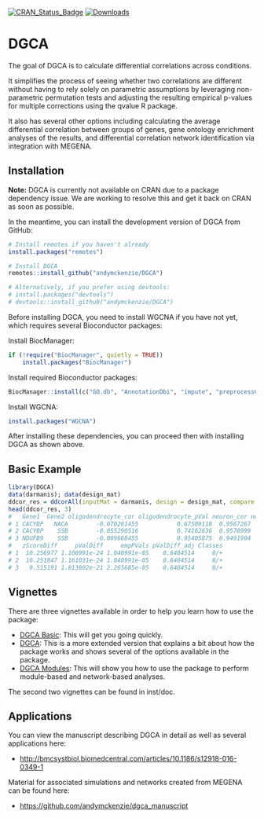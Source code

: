 [![CRAN\_Status\_Badge](http://www.r-pkg.org/badges/version/ggplot2)](https://cran.r-project.org/package=DGCA)
[![Downloads](https://cranlogs.r-pkg.org:443/badges/grand-total/DGCA)](https://cranlogs.r-pkg.org:443/badges/grand-total/DGCA)

# DGCA

The goal of DGCA is to calculate differential correlations across conditions.

It simplifies the process of seeing whether two correlations are different without having to rely solely on parametric assumptions by leveraging non-parametric permutation tests and adjusting the resulting empirical p-values for multiple corrections using the qvalue R package.

It also has several other options including calculating the average differential correlation between groups of genes, gene ontology enrichment analyses of the results, and differential correlation network identification via integration with MEGENA.  

## Installation

**Note:** DGCA is currently not available on CRAN due to a package dependency issue. We are working to resolve this and get it back on CRAN as soon as possible.

In the meantime, you can install the development version of DGCA from GitHub:

```R
# Install remotes if you haven't already
install.packages("remotes")

# Install DGCA
remotes::install_github("andymckenzie/DGCA")

# Alternatively, if you prefer using devtools:
# install.packages("devtools")
# devtools::install_github("andymckenzie/DGCA")
```

Before installing DGCA, you need to install WGCNA if you have not yet, which requires several Bioconductor packages: 

Install BiocManager:

```R
if (!require("BiocManager", quietly = TRUE))
    install.packages("BiocManager")
```

Install required Bioconductor packages:

```R
BiocManager::install(c("GO.db", "AnnotationDbi", "impute", "preprocessCore"))
```

Install WGCNA: 

```R
install.packages("WGCNA")
```

After installing these dependencies, you can proceed then with installing DGCA as shown above.

## Basic Example

```R
library(DGCA)
data(darmanis); data(design_mat)
ddcor_res = ddcorAll(inputMat = darmanis, design = design_mat, compare = c("oligodendrocyte", "neuron"))
head(ddcor_res, 3)
#   Gene1  Gene2 oligodendrocyte_cor oligodendrocyte_pVal neuron_cor neuron_pVal
# 1 CACYBP   NACA        -0.070261455           0.67509118  0.9567267           0
# 2 CACYBP    SSB        -0.055290516           0.74162636  0.9578999           0
# 3 NDUFB9    SSB        -0.009668455           0.95405875  0.9491904           0
#   zScoreDiff     pValDiff     empPVals pValDiff_adj Classes
# 1  10.256977 1.100991e-24 1.040991e-05    0.6404514     0/+
# 2  10.251847 1.161031e-24 1.040991e-05    0.6404514     0/+
# 3   9.515191 1.813802e-21 2.265685e-05    0.6404514     0/+
```

## Vignettes

There are three vignettes available in order to help you learn how to use the package:

- [DGCA Basic](http://htmlpreview.github.io/?https://github.com/andymckenzie/DGCA/blob/master/vignettes/DGCA_basic.html): This will get you going quickly.
- [DGCA](http://htmlpreview.github.io/?https://github.com/andymckenzie/DGCA/blob/master/inst/doc/DGCA.html): This is a more extended version that explains a bit about how the package works and shows several of the options available in the package.
- [DGCA Modules](https://github.com/andymckenzie/DGCA/blob/master/inst/doc/DGCA_modules.pdf): This will show you how to use the package to perform module-based and network-based analyses.

The second two vignettes can be found in inst/doc.

## Applications

You can view the manuscript describing DGCA in detail as well as several applications here:

- http://bmcsystbiol.biomedcentral.com/articles/10.1186/s12918-016-0349-1

Material for associated simulations and networks created from MEGENA can be found here:

- https://github.com/andymckenzie/dgca_manuscript
